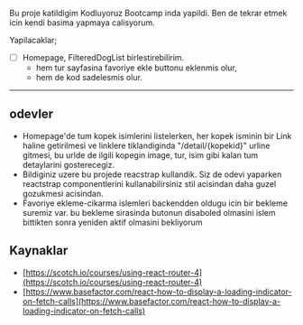 Bu proje katildigim Kodluyoruz Bootcamp inda yapildi. Ben de tekrar etmek icin kendi basima yapmaya calisyorum.

Yapilacaklar;

-   [ ] Homepage, FilteredDogList birlestirebilirim.
    -   hem tur sayfasina favoriye ekle buttonu eklenmis olur,
    -   hem de kod sadelesmis olur.

<hr>

## odevler

-   Homepage'de tum kopek isimlerini listelerken, her kopek isminin bir Link haline getirilmesi ve linklere tiklandiginda "/detail/{kopekid}" urline gitmesi, bu urlde de ilgili kopegin image, tur, isim gibi kalan tum detaylarini gosterecegiz.
-   Bildiginiz uzere bu projede reacstrap kullandik. Siz de odevi yaparken reactstrap componentlerini kullanabilirsiniz stil acisindan daha guzel gozukmesi acisindan.
-   Favoriye ekleme-cikarma islemleri backendden oldugu icin bir bekleme suremiz var. bu bekleme sirasinda butonun disaboled olmasini islem bittikten sonra yeniden aktif olmasini bekliyorum

## Kaynaklar

-   [https://scotch.io/courses/using-react-router-4](https://scotch.io/courses/using-react-router-4)
-   [https://www.basefactor.com/react-how-to-display-a-loading-indicator-on-fetch-calls](https://www.basefactor.com/react-how-to-display-a-loading-indicator-on-fetch-calls)

